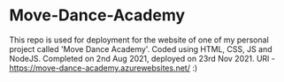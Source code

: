 # Move-Dance-Academy
This repo is used for deployment for the website of one of my personal project called 'Move Dance Academy'. Coded using HTML, CSS, JS and NodeJS. Completed on 2nd Aug 2021, deployed on 23rd Nov 2021. URl - https://move-dance-academy.azurewebsites.net/ :)
